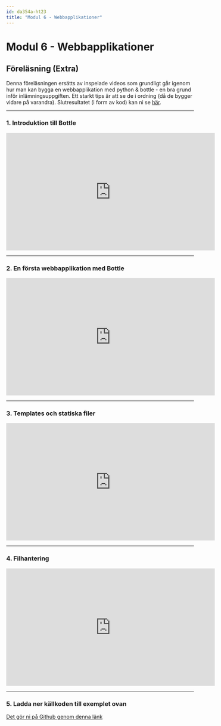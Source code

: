 ```yaml
---
id: da354a-ht23
title: "Modul 6 - Webbapplikationer"
---
```


# Modul 6 - Webbapplikationer

## Föreläsning (Extra)

Denna föreläsningen ersätts av inspelade videos som grundligt går igenom hur man kan bygga en webbapplikation med python & bottle - en bra grund inför inlämningsuppgiften. Ett starkt tips är att se de i ordning (då de bygger vidare på varandra). Slutresultatet (i form av kod) kan ni se [här](https://github.com/Tibbelit/Example-bottle-app).

---

### 1. Introduktion till Bottle

<div class="video-frame">
    <iframe width="560" height="315" src="https://www.youtube.com/embed/eDjfWwURvJA" frameborder="0" gesture="media" allow="encrypted-media" allowfullscreen></iframe>
</div>

---

### 2. En första webbapplikation med Bottle

<div class="video-frame">
    <iframe width="560" height="315" src="https://www.youtube.com/embed/LB0WCbJ1yCQ" frameborder="0" gesture="media" allow="encrypted-media" allowfullscreen></iframe>
</div>

---

### 3. Templates och statiska filer

<div class="video-frame">
    <iframe width="560" height="315" src="https://www.youtube.com/embed/Gud8gkNg9AI" frameborder="0" gesture="media" allow="encrypted-media" allowfullscreen></iframe>
</div>

---

### 4. Filhantering

<div class="video-frame">
    <iframe width="560" height="315" src="https://www.youtube.com/embed/bZLYuDGbPzI" frameborder="0" gesture="media" allow="encrypted-media" allowfullscreen></iframe>
</div>

---

### 5. Ladda ner källkoden till exemplet ovan

[Det gör ni på Github genom denna länk](https://github.com/Tibbelit/Example-bottle-app)
